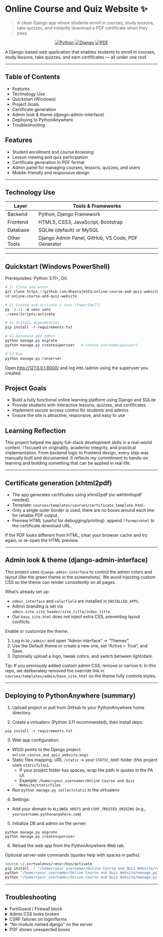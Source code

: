 # Online Course and Quiz Website ✨

> A clean Django app where students enroll in courses, study lessons, take quizzes, and instantly download a PDF certificate when they pass.

<p align="center">
	<a href="https://www.python.org/"><img alt="Python" src="https://img.shields.io/badge/Python-3.11+-3776AB?logo=python&logoColor=white"></a>
	<a href="https://www.djangoproject.com/"><img alt="Django" src="https://img.shields.io/badge/Django-5.x-0C4B33?logo=django&logoColor=white"></a>
	<a href="#certificate-generation-xhtml2pdf"><img alt="PDF" src="https://img.shields.io/badge/PDF-xhtml2pdf-blue"></a>
</p>

A Django-based web application that enables students to enroll in courses, study lessons, take quizzes, and earn certificates — all under one roof.

---

## Table of Contents
- Features
- Technology Use
- Quickstart (Windows)
- Project Goals
- Certificate generation
- Admin look & theme (django-admin-interface)
- Deploying to PythonAnywhere
- Troubleshooting

## Features

-  Student enrollment and course browsing  
-  Lesson viewing and quiz participation  
-  Certificate generation in PDF format  
-  Admin panel for managing courses, lessons, quizzes, and users  
-  Mobile-friendly and responsive design

---

## Technology Use

| Layer       | Tools & Frameworks                          |
|------------|---------------------------------------------|
| Backend     | Python, Django Framework                    |
| Frontend    | HTML5, CSS3, JavaScript, Bootstrap          |
| Database    | SQLite (default) or MySQL                   |
| Other Tools | Django Admin Panel, GitHub, VS Code, PDF Generator |

---

## Quickstart (Windows PowerShell)

Prerequisites: Python 3.11+, Git.

```powershell
# 1) Clone and enter
git clone https://github.com/dheerajk553/online-course-and-quiz-website.git
cd online-course-and-quiz-website

# 2) Create and activate a venv (PowerShell)
py -3.11 -m venv venv
./venv/Scripts/activate

# 3) Install dependencies
pip install -r requirements.txt

# 4) Database and admin
python manage.py migrate
python manage.py createsuperuser   # choose username/password

# 5) Run
python manage.py runserver
```

Open http://127.0.0.1:8000/ and log into /admin using the superuser you created.


## Project Goals

- Build a fully functional online learning platform using Django and SQLite  
- Provide students with interactive lessons, quizzes, and certificates  
- Implement secure access control for students and admins  
- Ensure the site is attractive, responsive, and easy to use


##  Learning Reflection

This project helped me apply full-stack development skills in a real-world context. I focused on originality, academic integrity, and practical implementation. From backend logic to frontend design, every step was manually built and documented. It reflects my commitment to hands-on learning and building something that can be applied in real life.

---

## Certificate generation (xhtml2pdf)

- The app generates certificates using xhtml2pdf (no wkhtmltopdf needed).
- Template: `courses/templates/courses/certificate_template.html`.
- Only a single outer border is used; there are no boxes around each line for reliable PDF output.
- Preview HTML (useful for debugging/printing): append `?format=html` to the certificate download URL.

If the PDF looks different from HTML, clear your browser cache and try again, or re-open the HTML preview.

---

## Admin look & theme (django-admin-interface)

This project uses `django-admin-interface` to control the admin colors and layout (like the green theme in the screenshots). We avoid injecting custom CSS so the theme can render consistently on all pages.

What’s already set up:
- `admin_interface` and `colorfield` are installed in `INSTALLED_APPS`.
- Admin branding is set via `admin.site.site_header/site_title/index_title`.
- Our `base_site.html` does not inject extra CSS, preventing layout conflicts.

Enable or customize the theme:
1) Log in to `/admin/` and open “Admin interface” → “Themes”.
2) Use the Default theme or create a new one, set “Active = True”, and Save.
3) Optionally upload a logo, tweak colors, and switch between light/dark.

Tip: If you previously added custom admin CSS, remove or narrow it. In this repo, we deliberately removed the override link in `courses/templates/admin/base_site.html` so the theme fully controls styles.

---

## Deploying to PythonAnywhere (summary)

1) Upload project or pull from GitHub to your PythonAnywhere home directory.

2) Create a virtualenv (Python 3.11 recommended), then install deps:
```
pip install -r requirements.txt
```

3) Web app configuration:
- WSGI points to the Django project: `online_course_and_quiz_website.wsgi`
- Static files mapping: URL `/static` → your `STATIC_ROOT` folder (this project uses `staticfiles`).
	- If your project folder has spaces, wrap the path in quotes in the PA UI.
	- Example: `/home/<your_username>/Online Course and Quiz Website/staticfiles`
- Run `python manage.py collectstatic` in the virtualenv

4) Settings:
- Add your domain to `ALLOWED_HOSTS` and `CSRF_TRUSTED_ORIGINS` (e.g., `yourusername.pythonanywhere.com`)

5) Initialize DB and admin on the server:
```
python manage.py migrate
python manage.py createsuperuser
```

6) Reload the web app from the PythonAnywhere Web tab.

Optional server-side commands (quotes help with spaces in paths):

```bash
source ~/.virtualenvs/<env>/bin/activate
pip install -r "/home/<your_username>/Online Course and Quiz Website/requirements.txt"
python "/home/<your_username>/Online Course and Quiz Website/manage.py" collectstatic -c --noinput
python "/home/<your_username>/Online Course and Quiz Website/manage.py" migrate
```

---

## Troubleshooting

<details>
<summary>FortiGuard / Firewall block</summary>
If you see “FortiGuard Intrusion Prevention – Access Blocked” when opening your PythonAnywhere URL, your network is filtering the site. Try another network (mobile hotspot/home) or ask IT to allowlist `*.pythonanywhere.com` on ports 80/443. You can also request reclassification at https://www.fortiguard.com/webfilter.
</details>

<details>
<summary>Admin CSS looks broken</summary>
Confirm Static mapping is set and run `python manage.py collectstatic`, then reload the app from the Web tab.
</details>

<details>
<summary>CSRF failures on login/forms</summary>
Ensure your domain is in `CSRF_TRUSTED_ORIGINS` and `ALLOWED_HOSTS` in settings.
</details>

<details>
<summary>“No module named django” on the server</summary>
Activate the correct virtualenv for all commands and in the Web app configuration.
</details>

<details>
<summary>PDF shows unexpected boxes</summary>
Use the provided `certificate_template.html` (single outer border) and ensure `showBoundary=0, debug=0` in xhtml2pdf. Preview with `?format=html` to verify the template first.
</details>

